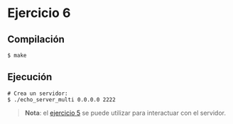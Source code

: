 # Ejercicio 6

## Compilación

```sh-session
$ make
```

## Ejecución

```sh-session
# Crea un servidor:
$ ./echo_server_multi 0.0.0.0 2222
```

> **Nota**: el [ejercicio 5](../ejercicio5) se puede utilizar para interactuar
con el servidor.
